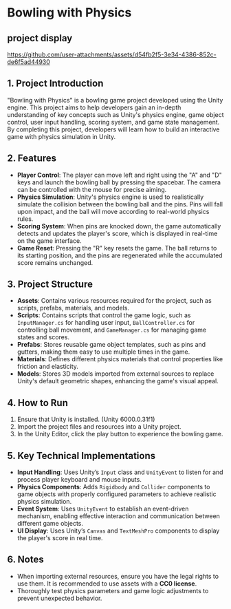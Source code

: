 # Bowling with Physics

## project display



https://github.com/user-attachments/assets/d54fb2f5-3e34-4386-852c-de6f5ad44930




## 1. Project Introduction  
"Bowling with Physics" is a bowling game project developed using the Unity engine. This project aims to help developers gain an in-depth understanding of key concepts such as Unity's physics engine, game object control, user input handling, scoring system, and game state management. By completing this project, developers will learn how to build an interactive game with physics simulation in Unity.  

## 2. Features  

- **Player Control**: The player can move left and right using the "A" and "D" keys and launch the bowling ball by pressing the spacebar. The camera can be controlled with the mouse for precise aiming.  
- **Physics Simulation**: Unity's physics engine is used to realistically simulate the collision between the bowling ball and the pins. Pins will fall upon impact, and the ball will move according to real-world physics rules.  
- **Scoring System**: When pins are knocked down, the game automatically detects and updates the player's score, which is displayed in real-time on the game interface.  
- **Game Reset**: Pressing the "R" key resets the game. The ball returns to its starting position, and the pins are regenerated while the accumulated score remains unchanged.  

## 3. Project Structure  

- **Assets**: Contains various resources required for the project, such as scripts, prefabs, materials, and models.  
- **Scripts**: Contains scripts that control the game logic, such as `InputManager.cs` for handling user input, `BallController.cs` for controlling ball movement, and `GameManager.cs` for managing game states and scores.  
- **Prefabs**: Stores reusable game object templates, such as pins and gutters, making them easy to use multiple times in the game.  
- **Materials**: Defines different physics materials that control properties like friction and elasticity.  
- **Models**: Stores 3D models imported from external sources to replace Unity's default geometric shapes, enhancing the game's visual appeal.  

## 4. How to Run  

1. Ensure that Unity is installed.  (Unity 6000.0.31f1)
2. Import the project files and resources into a Unity project.  
3. In the Unity Editor, click the play button to experience the bowling game.  

## 5. Key Technical Implementations  

- **Input Handling**: Uses Unity’s `Input` class and `UnityEvent` to listen for and process player keyboard and mouse inputs.  
- **Physics Components**: Adds `Rigidbody` and `Collider` components to game objects with properly configured parameters to achieve realistic physics simulation.  
- **Event System**: Uses `UnityEvent` to establish an event-driven mechanism, enabling effective interaction and communication between different game objects.  
- **UI Display**: Uses Unity’s `Canvas` and `TextMeshPro` components to display the player's score in real time.  

## 6. Notes  

- When importing external resources, ensure you have the legal rights to use them. It is recommended to use assets with a **CC0 license**.  
- Thoroughly test physics parameters and game logic adjustments to prevent unexpected behavior.  
